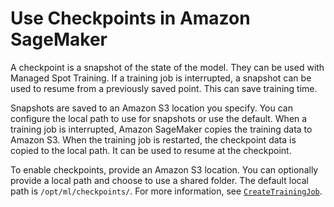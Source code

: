 # Use Checkpoints in Amazon SageMaker<a name="model-checkpoints"></a>

A checkpoint is a snapshot of the state of the model\. They can be used with Managed Spot Training\. If a training job is interrupted, a snapshot can be used to resume from a previously saved point\. This can save training time\. 

Snapshots are saved to an Amazon S3 location you specify\. You can configure the local path to use for snapshots or use the default\. When a training job is interrupted, Amazon SageMaker copies the training data to Amazon S3\. When the training job is restarted, the checkpoint data is copied to the local path\. It can be used to resume at the checkpoint\. 

To enable checkpoints, provide an Amazon S3 location\. You can optionally provide a local path and choose to use a shared folder\. The default local path is `/opt/ml/checkpoints/`\. For more information, see [ `CreateTrainingJob`](https://docs.aws.amazon.com/sagemaker/latest/APIReference/API_CreateTrainingJob.html)\.